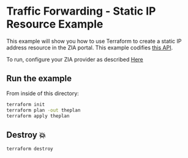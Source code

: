 # Traffic Forwarding  - Static IP Resource Example

This example will show you how to use Terraform to create a static IP address resource in the ZIA portal.
This example codifies [this API](https://help.zscaler.com/zia/api#/Traffic%20Forwarding/StaticIPResource_addStaticIP).

To run, configure your ZIA provider as described [Here](https://github.com/willguibr/terraform-provider-zia/blob/master/docs/index.html.markdown)

## Run the example

From inside of this directory:

```bash
terraform init
terraform plan -out theplan
terraform apply theplan
```

## Destroy 💥

```bash
terraform destroy
```
